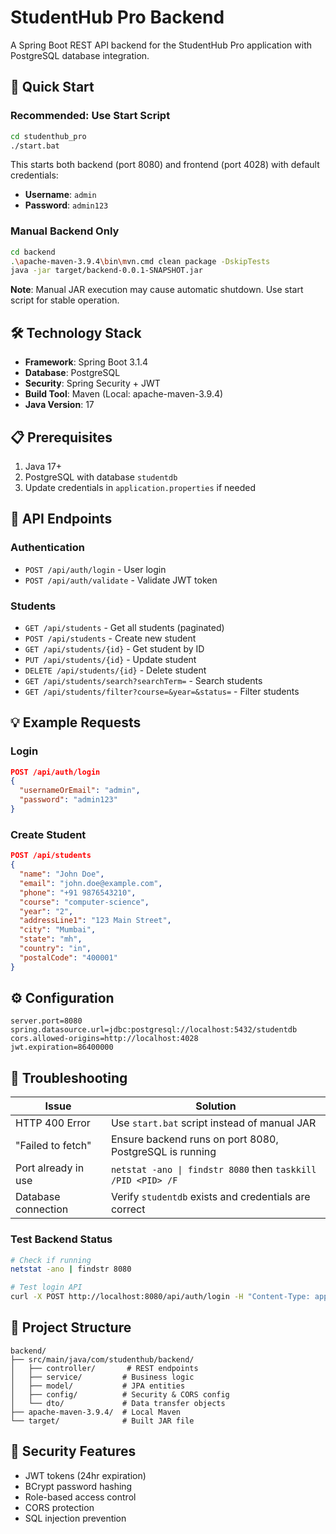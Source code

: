 # StudentHub Pro Backend

A Spring Boot REST API backend for the StudentHub Pro application with PostgreSQL database integration.

## 🚀 Quick Start

### **Recommended: Use Start Script**

```bash
cd studenthub_pro
./start.bat
```

This starts both backend (port 8080) and frontend (port 4028) with default credentials:
- **Username**: `admin`
- **Password**: `admin123`

### **Manual Backend Only**

```bash
cd backend
.\apache-maven-3.9.4\bin\mvn.cmd clean package -DskipTests
java -jar target/backend-0.0.1-SNAPSHOT.jar
```

**Note**: Manual JAR execution may cause automatic shutdown. Use start script for stable operation.

## 🛠️ Technology Stack

- **Framework**: Spring Boot 3.1.4
- **Database**: PostgreSQL
- **Security**: Spring Security + JWT
- **Build Tool**: Maven (Local: apache-maven-3.9.4)
- **Java Version**: 17

## 📋 Prerequisites

1. Java 17+
2. PostgreSQL with database `studentdb`
3. Update credentials in `application.properties` if needed

## 🔗 API Endpoints

### Authentication
- `POST /api/auth/login` - User login
- `POST /api/auth/validate` - Validate JWT token

### Students
- `GET /api/students` - Get all students (paginated)
- `POST /api/students` - Create new student
- `GET /api/students/{id}` - Get student by ID
- `PUT /api/students/{id}` - Update student
- `DELETE /api/students/{id}` - Delete student
- `GET /api/students/search?searchTerm=` - Search students
- `GET /api/students/filter?course=&year=&status=` - Filter students

## 💡 Example Requests

### Login
```json
POST /api/auth/login
{
  "usernameOrEmail": "admin",
  "password": "admin123"
}
```

### Create Student
```json
POST /api/students
{
  "name": "John Doe",
  "email": "john.doe@example.com",
  "phone": "+91 9876543210",
  "course": "computer-science",
  "year": "2",
  "addressLine1": "123 Main Street",
  "city": "Mumbai",
  "state": "mh",
  "country": "in",
  "postalCode": "400001"
}
```

## ⚙️ Configuration

```properties
server.port=8080
spring.datasource.url=jdbc:postgresql://localhost:5432/studentdb
cors.allowed-origins=http://localhost:4028
jwt.expiration=86400000
```

## 🐛 Troubleshooting

| Issue | Solution |
|-------|----------|
| HTTP 400 Error | Use `start.bat` script instead of manual JAR |
| "Failed to fetch" | Ensure backend runs on port 8080, PostgreSQL is running |
| Port already in use | `netstat -ano \| findstr 8080` then `taskkill /PID <PID> /F` |
| Database connection | Verify `studentdb` exists and credentials are correct |

### Test Backend Status
```bash
# Check if running
netstat -ano | findstr 8080

# Test login API
curl -X POST http://localhost:8080/api/auth/login -H "Content-Type: application/json" -d "{\"usernameOrEmail\":\"admin\",\"password\":\"admin123\"}"
```

## 📁 Project Structure

```
backend/
├── src/main/java/com/studenthub/backend/
│   ├── controller/       # REST endpoints
│   ├── service/         # Business logic
│   ├── model/           # JPA entities
│   ├── config/          # Security & CORS config
│   └── dto/             # Data transfer objects
├── apache-maven-3.9.4/  # Local Maven
└── target/              # Built JAR file
```

## 🔐 Security Features

- JWT tokens (24hr expiration)
- BCrypt password hashing
- Role-based access control
- CORS protection
- SQL injection prevention